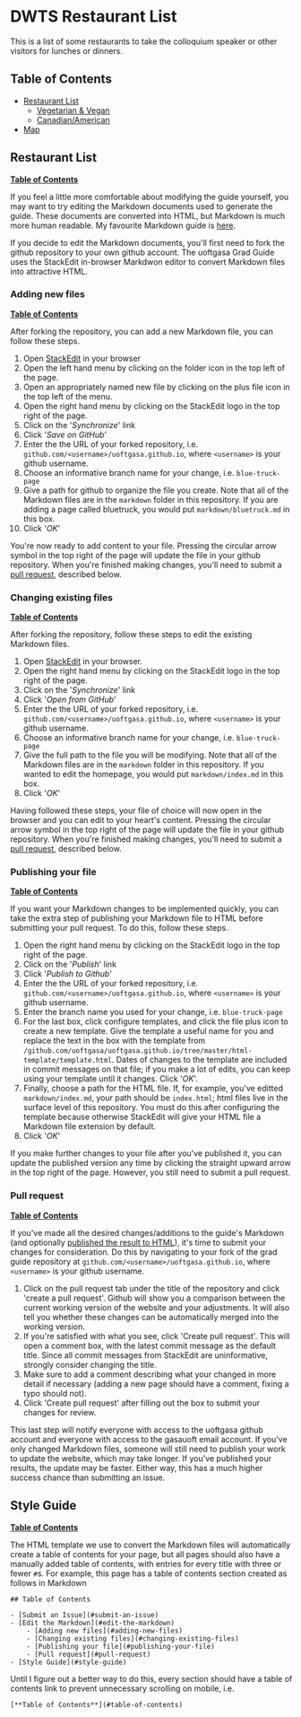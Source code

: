 # DWTS Restaurant List
This is a list of some restaurants to take the colloquium speaker or other visitors for lunches or dinners. 
## Table of Contents

- [Restaurant List](#restaurant-list)
	- [Vegetarian & Vegan](#veg)
	- [Canadian/American](#canam)
- [Map](#map)

##  Restaurant List
[**Table of Contents**](#table-of-contents)

If you feel a little more comfortable about modifying the guide yourself, you may want to try editing the Markdown documents used to generate the guide. These documents are converted into HTML, but Markdown is much more human readable. My favourite Markdown guide is [here](https://github.com/adam-p/markdown-here/wiki/Markdown-Cheatsheet).

If you decide to edit the Markdown documents, you'll first need to fork the github repository to your own github account. The uoftgasa Grad Guide uses the StackEdit in-browser Markdwon editor to convert Markdown files into attractive HTML. 

### Adding new files
[**Table of Contents**](#table-of-contents)

After forking the repository, you can add a new Markdown file, you can follow these steps.

1. Open [StackEdit](https://stackedit.io) in your browser
2. Open the left hand menu by clicking on the folder icon in the top left of the page.
3. Open an appropriately named new file by clicking on the plus file icon in the top left of the menu.
4. Open the right hand menu by clicking on the StackEdit logo in the top right of the page.
5. Click on the '*Synchronize*' link
6. Click '*Save on GitHub*'
7. Enter the the URL of your forked repository, i.e. `github.com/<username>/uoftgasa.github.io`, where `<username>` is your github username.
8. Choose an informative branch name for your change, i.e. `blue-truck-page`
9. Give a path for github to organize the file you create. Note that all of the Markdown files are in the `markdown` folder in this repository.  If you are adding a page called bluetruck, you would put `markdown/bluetruck.md` in this box.
10. Click '*OK*' 

You're now ready to add content to your file. Pressing the circular arrow  symbol in the top right of the page will update the file in your github repository. When you're finished making changes, you'll need to submit a [pull request](#pull-request), described below. 

### Changing existing files
[**Table of Contents**](#table-of-contents)

After forking the repository, follow these steps to edit the existing Markdown files.

1. Open [StackEdit](https://stackedit.io) in your browser.
2. Open the right hand menu by clicking on the StackEdit logo in the top right of the page.
3. Click on the '*Synchronize*' link
4. Click '*Open from GitHub*'
5. Enter the the URL of your forked repository, i.e. `github.com/<username>/uoftgasa.github.io`, where `<username>` is your github username.
6. Choose an informative branch name for your change, i.e. `blue-truck-page`
7. Give the full path to the file you will be modifying. Note that all of the Markdown files are in the `markdown` folder in this repository.  If you wanted to edit the homepage, you would put `markdown/index.md` in this box.
8. Click '*OK*'

Having followed these steps, your file of choice will now open in the browser and you can edit to your heart's content. Pressing the circular arrow symbol in the top right of the page will update the file in your github repository. When you're finished making changes, you'll need to submit a [pull request](#pull-request), described below.

### Publishing your file
[**Table of Contents**](#table-of-contents)

If you want your Markdown changes to be implemented quickly, you can take the extra step of publishing your Markdown file to HTML before submitting your pull request. To do this, follow these steps.

1.  Open the right hand menu by clicking on the StackEdit logo in the top right of the page.
2. Click on the '*Publish*' link
3. Click '*Publish to Github*'
4. Enter the the URL of your forked repository, i.e. `github.com/<username>/uoftgasa.github.io`, where `<username>` is your github username.
5. Enter the branch name you used for your change, i.e. `blue-truck-page`
6. For the last box, click configure templates, and click the file plus icon to create a new template. Give the template a useful name for you and replace the text in the box with the template from `/github.com/uoftgasa/uoftgasa.github.io/tree/master/html-template/template.html`. Dates of changes to the template are included in commit messages on that file; if you make a lot of edits, you can keep using your template until it changes. Click '*OK*'.
7. Finally, choose a path for the HTML file. If, for example, you've editted `markdown/index.md`, your path should be `index.html`; html files live in the surface level of this repository. You must do this after configuring the template because otherwise StackEdit will give your HTML file a Markdown file extension by default.
8. Click '*OK*'

If you make further changes to your file after you've published it, you can update the published version any time by clicking the straight upward arrow in the top right of the page. However, you still need to submit a pull request.

### Pull request
[**Table of Contents**](#table-of-contents)

If you've made all the desired changes/additions to the guide's Markdown (and optionally [published the result to HTML](#publishing-your-file)), it's time to submit your changes for consideration. Do this by navigating to your fork of the grad guide repository at `github.com/<username>/uoftgasa.github.io`, where `<username>` is your github username. 

1. Click on the pull request tab under the title of the repository and click 'create a pull request'. Github will show you a comparison between the current working version of the website and your adjustments.  It will also tell you whether these changes can be automatically merged into the working version.  
2. If you're satisfied with what you see, click 'Create pull request'. This will open a comment box, with the latest commit message as the default title. Since all commit messages from StackEdit are uninformative, strongly consider changing the title. 
3. Make sure to add a comment describing what your changed in more detail if necessary (adding a new page should have a comment, fixing a typo should not). 
4. Click 'Create pull request' after filling out the box to submit your changes for review. 

This last step will notify everyone with access to the uoftgasa github account and everyone with access to the gasauoft email account. If you've only changed Markdown files, someone will still need to publish your work to update the website, which may take longer. If you've published your results, the update may be faster. Either way, this has a much higher success chance than submitting an issue.

## Style Guide
[**Table of Contents**](#table-of-contents)

The HTML template we use to convert the Markdown files will automatically create a table of contents for your page, but all pages should also have a manually added table of contents, with entries for every title with three or fewer `#`s.  For example, this page has a table of contents section created as follows in Markdown
```
## Table of Contents

- [Submit an Issue](#submit-an-issue)
- [Edit the Markdown](#edit-the-markdown)
	- [Adding new files](#adding-new-files)
	- [Changing existing files](#changing-existing-files)
	- [Publishing your file](#publishing-your-file)
	- [Pull request](#pull-request)
- [Style Guide](#style-guide)
```

Until I figure out a better way to do this, every section should have a table of contents link to prevent unnecessary scrolling on mobile, i.e.

```
[**Table of Contents**](#table-of-contents)
```
<!--stackedit_data:
eyJoaXN0b3J5IjpbLTExMzAxNDI3NjUsLTEwMzUyMTY5NDQsMT
A3MDg2NTk3OV19
-->